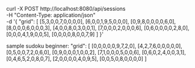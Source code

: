 curl -X POST http://localhost:8080/api/sessions \
-H "Content-Type: application/json" \
-d '{
"grid": [
[5,3,0,0,7,0,0,0,0],
[6,0,0,1,9,5,0,0,0],
[0,9,8,0,0,0,0,6,0],
[8,0,0,0,6,0,0,0,3],
[4,0,0,8,0,3,0,0,1],
[7,0,0,0,2,0,0,0,6],
[0,6,0,0,0,0,2,8,0],
[0,0,0,4,1,9,0,0,5],
[0,0,0,0,8,0,0,7,9]
]
}'

sample sudoku beginner:
"grid": [
[0,0,0,0,0,9,7,2,0],
[4,2,7,6,0,0,0,0,0],
[0,5,0,0,7,2,0,6,0],
[0,9,0,0,0,1,0,0,2],
[7,1,0,0,0,5,0,0,6],
[0,6,0,2,4,0,0,3,1],
[0,4,6,5,2,0,8,0,7],
[2,0,0,0,0,4,0,9,5],
[0,0,5,0,8,0,0,0,0]
]